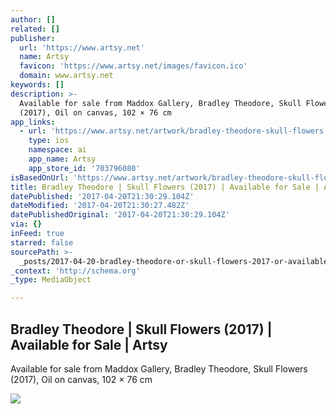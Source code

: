 ```yaml
---
author: []
related: []
publisher:
  url: 'https://www.artsy.net'
  name: Artsy
  favicon: 'https://www.artsy.net/images/favicon.ico'
  domain: www.artsy.net
keywords: []
description: >-
  Available for sale from Maddox Gallery, Bradley Theodore, Skull Flowers
  (2017), Oil on canvas, 102 × 76 cm
app_links:
  - url: 'https://www.artsy.net/artwork/bradley-theodore-skull-flowers'
    type: ios
    namespace: ai
    app_name: Artsy
    app_store_id: '703796080'
isBasedOnUrl: 'https://www.artsy.net/artwork/bradley-theodore-skull-flowers'
title: Bradley Theodore | Skull Flowers (2017) | Available for Sale | Artsy
datePublished: '2017-04-20T21:30:29.104Z'
dateModified: '2017-04-20T21:30:27.482Z'
datePublishedOriginal: '2017-04-20T21:30:29.104Z'
via: {}
inFeed: true
starred: false
sourcePath: >-
  _posts/2017-04-20-bradley-theodore-or-skull-flowers-2017-or-available-for-sale.md
_context: 'http://schema.org'
_type: MediaObject

---
```

<article style=""><h1>Bradley Theodore | Skull Flowers (2017) | Available for Sale | Artsy</h1><p>Available for sale from Maddox Gallery, Bradley Theodore, Skull Flowers (2017), Oil on canvas, 102 × 76 cm</p><img src="https://d7hftxdivxxvm.cloudfront.net/?resize_to=fit&amp;width=476&amp;height=640&amp;quality=95&amp;src=https%3A%2F%2Fd32dm0rphc51dk.cloudfront.net%2FOwjfO591EKZhqfZnCgHWWg%2Flarge.jpg" /></article>